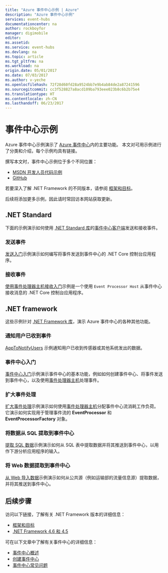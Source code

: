 ```yaml
---
title: "Azure 事件中心示例 | Azure"
description: "Azure 事件中心示例"
services: event-hubs
documentationcenter: na
author: rockboyfor
manager: digimobile
editor: 
ms.assetid: 
ms.service: event-hubs
ms.devlang: na
ms.topic: article
ms.tgt_pltfrm: na
ms.workload: na
origin.date: 05/01/2017
ms.date: 07/03/2017
ms.author: v-yeche
ms.openlocfilehash: 72f28d60fd28a9524bb7e9b4ab84de2a87241596
ms.sourcegitcommit: cc3f528827a8acd109ba793eee023b8c6b2b75e4
ms.translationtype: HT
ms.contentlocale: zh-CN
ms.lasthandoff: 06/23/2017
---
```

# 事件中心示例
<a id="event-hubs-samples" class="xliff"></a> 

Azure 事件中心示例演示了 [Azure 事件中心](/event-hubs/)内的主要功能。 本文对可用示例进行了分类和介绍，每个示例均具有链接。

撰写本文时，事件中心示例位于多个不同位置：

- [MSDN 开发人员代码示例](https://code.msdn.microsoft.com/site/search?query=event%20hubs&f%5B0%5D.Value=event%20hubs&f%5B0%5D.Type=SearchText&ac=5)
- [GitHub](https://github.com/Azure/azure-event-hubs/tree/master/samples/DotNet/Microsoft.Azure.EventHubs)
<!-- [GitHub](https://github.com/Azure/azure-event-hubs/tree/master/samples/DotNet/Microsoft.Azure.EventHubs/) is correct-->

若要深入了解 .NET Framework 的不同版本，请参阅 [框架和目标](https://docs.microsoft.com/dotnet/articles/standard/frameworks)。

后续将添加更多示例，因此请时常回访本网站获取更新。

## .NET Standard
<a id="net-standard" class="xliff"></a>

下面的示例演示如何使用 [.NET Standard 库](https://docs.microsoft.com/dotnet/articles/standard/library)的[事件中心客户端](https://github.com/Azure/azure-event-hubs-dotnet/blob/master/readme.md)发送和接收事件。

### 发送事件
<a id="send-events" class="xliff"></a> 

[发送入门](https://github.com/Azure/azure-event-hubs/tree/master/samples/DotNet/Microsoft.Azure.EventHubs/SampleSender)示例演示如何编写将事件发送到事件中心的 .NET Core 控制台应用程序。

### 接收事件
<a id="receive-events" class="xliff"></a> 

[使用事件处理器主机接收入门](https://github.com/Azure/azure-event-hubs/tree/master/samples/DotNet/Microsoft.Azure.EventHubs/SampleEphReceiver)示例是一个使用 `Event Processor Host` 从事件中心接收消息的 .NET Core 控制台应用程序。

## .NET framework
<a id="net-framework" class="xliff"></a>   

这些示例针对 [.NET Framework 库](https://msdn.microsoft.com/library/w0x726c2.aspx)，演示 Azure 事件中心的各种其他功能。

### 通知用户已收到事件
<a id="notify-users-of-events-received" class="xliff"></a>

[AppToNotifyUsers](https://github.com/Azure-Samples/event-hubs-dotnet-user-notifications) 示例通知用户已收到传感器或其他系统发出的数据。

### 事件中心入门
<a id="get-started-with-event-hubs" class="xliff"></a> 

[事件中心入门](https://code.msdn.microsoft.com/Service-Bus-Event-Hub-286fd097)示例演示事件中心的基本功能，例如如何创建事件中心、将事件发送到事件中心，以及使用[事件处理器主机](https://www.nuget.org/packages/Microsoft.Azure.ServiceBus.EventProcessorHost/)处理事件。

### 扩大事件处理
<a id="scale-out-event-processing" class="xliff"></a> 

[扩大事件处理](https://code.msdn.microsoft.com/Service-Bus-Event-Hub-45f43fc3)示例演示如何使用[事件处理器主机](https://www.nuget.org/packages/Microsoft.Azure.ServiceBus.EventProcessorHost/)分配事件中心流消耗工作负荷。 它演示如何实现用于管理事件流的 **EventProcessor** 和 **EventProcessorFactory** 对象。 

###  将数据从 SQL 提取到事件中心
<a id="pull-data-from-sql-into-an-event-hub" class="xliff"></a>

[提取 SQL 数据](https://github.com/Azure-Samples/event-hubs-dotnet-import-from-sql)示例演示如何从 SQL 表中提取数据并将其推送到事件中心，以用作下游分析应用程序的输入。

### 将 Web 数据提取到事件中心
<a id="pull-web-data-into-an-event-hub" class="xliff"></a> 

[从 Web 导入数据](https://github.com/Azure-Samples/event-hubs-dotnet-importfromweb)示例演示如何从公共源（例如运输部的流量信息源）提取数据，并将其推送到事件中心。

## 后续步骤
<a id="next-steps" class="xliff"></a>

访问以下链接，了解有关 .NET Framework 版本的详细信息：

- [框架和目标](https://docs.microsoft.com/dotnet/articles/standard/frameworks)
- [.NET Framework 4.6 和 4.5](https://msdn.microsoft.com/library/w0x726c2.aspx)

可在以下文章中了解有关事件中心的详细信息：

- [事件中心概述](event-hubs-what-is-event-hubs.md)
- [创建事件中心](event-hubs-create.md)
- [事件中心常见问题](event-hubs-faq.md)